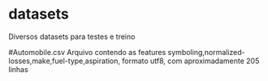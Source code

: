 # datasets
Diversos datasets para testes e treino

#Automobile.csv
Arquivo contendo as features symboling,normalized-losses,make,fuel-type,aspiration, formato utf8, com aproximadamente 205 linhas 
